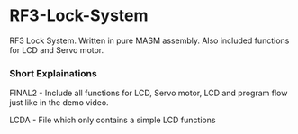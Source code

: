 # RF3-Lock-System
RF3 Lock System. Written in pure MASM assembly. Also included functions for LCD and Servo motor.

### Short Explainations

FINAL2 - Include all functions for LCD, Servo motor, LCD and program flow just like in the demo video.

LCDA - File which only contains a simple LCD functions

